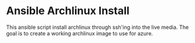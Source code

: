 # Ansible Archlinux Install

This ansible script install archlinux through ssh'ing into the live media. The goal is to create a working archlinux image to use for azure.

